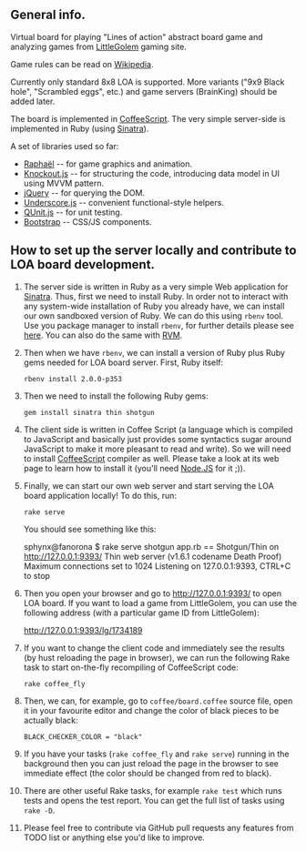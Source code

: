## General info.

Virtual board for playing "Lines of action" abstract board game and
analyzing games from [LittleGolem][lg] gaming site.

Game rules can be read on [Wikipedia][loa].

Currently only standard 8x8 LOA is supported. More variants ("9x9 Black hole", "Scrambled eggs", etc.) and game
servers (BrainKing) should be added later.

The board is implemented in [CoffeeScript][coffee].
The very simple server-side is implemented in Ruby (using [Sinatra][sinatra]).

A set of libraries used so far:

* [Raphaёl][raphael] -- for game graphics and animation.
* [Knockout.js][ko] -- for structuring the code, introducing data model in UI
  using MVVM pattern.
* [jQuery][jquery] -- for querying the DOM.
* [Underscore.js][underscore] -- convenient functional-style helpers.
* [QUnit.js][qunit] -- for unit testing.
* [Bootstrap][bootstrap] -- CSS/JS components.

## How to set up the server locally and contribute to LOA board development.

1. The server side is written in Ruby as a very simple Web application
for [Sinatra][sinatra]. Thus, first we need to install Ruby. In order
not to interact with any system-wide installation of Ruby you already
have, we can install our own sandboxed version of Ruby. We can do this
using `rbenv` tool. Use you package manager to install `rbenv`, for
further details please see [here][rbenv]. You can also do the same
with [RVM][rvm].

2. Then when we have `rbenv`, we can install a version of Ruby plus
Ruby gems needed for LOA board server. First, Ruby itself:

   `rbenv install 2.0.0-p353`

3. Then we need to install the following Ruby gems:

    `gem install sinatra thin shotgun`

4. The client side is written in Coffee Script (a language which is
compiled to JavaScript and basically just provides some syntactics
sugar around JavaScript to make it more pleasant to read and write).
So we will need to install [CoffeeScript][coffee] compiler as well.
Please take a look at its web page to learn how to install it (you'll
need [Node.JS][nodejs] for it ;)).

5. Finally, we can start our own web server and start serving the LOA
board application locally! To do this, run:

    `rake serve`

    You should see something like this:

    sphynx@fanorona $ rake serve
    shotgun app.rb
    == Shotgun/Thin on http://127.0.0.1:9393/
    Thin web server (v1.6.1 codename Death Proof)
    Maximum connections set to 1024
    Listening on 127.0.0.1:9393, CTRL+C to stop

6. Then you open your browser and go to http://127.0.0.1:9393/ to open
LOA board. If you want to load a game from LittleGolem, you can use
the following address (with a particular game ID from LittleGolem):

    http://127.0.0.1:9393/lg/1734189

7. If you want to change the client code and immediately see the
results (by hust reloading the page in browser), we can run the
following Rake task to start on-the-fly recompiling of CoffeeScript
code:

    `rake coffee_fly`

8. Then, we can, for example, go to `coffee/board.coffee` source file,
   open it in your favourite editor and change the color of black
   pieces to be actually black:

    `BLACK_CHECKER_COLOR = "black"`

9. If you have your tasks (`rake coffee_fly` and `rake serve`) running
in the background then you can just reload the page in the browser to
see immediate effect (the color should be changed from red to black).

10. There are other useful Rake tasks, for example `rake test` which
runs tests and opens the test report. You can get the full list of
tasks using `rake -D`.

11. Please feel free to contribute via GitHub pull requests any
features from TODO list or anything else you'd like to improve.

[LOA]:        http://en.wikipedia.org/wiki/Lines_of_Action
[raphael]:    http://raphaeljs.com
[ko]:         http://knockoutjs.com
[jquery]:     http://jquery.com
[underscore]: http://underscorejs.org
[coffee]:     http://coffeescript.org
[bootstrap]:  http://getbootstrap.com
[sinatra]:    http://www.sinatrarb.com
[lg]:         http://littlegolem.net
[qunit]:      http://qunitjs.com
[rbenv]:      https://github.com/rbenv/rbenv
[rvm]:        https://rvm.io
[nodejs]:     https://nodejs.org/en/
